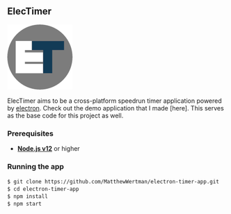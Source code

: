 ## ElecTimer

![alt text](electimer-150x150.png "ElecTimer Logo")

ElecTimer aims to be a cross-platform speedrun timer application powered by [electron](https://www.electronjs.org).
Check out the demo application that I made [here]. This serves as the base code for this project as well.

### Prerequisites
* **[Node.js v12](https://nodejs.org/en/download/)** or higher

### Running the app
```bash
$ git clone https://github.com/MatthewWertman/electron-timer-app.git
$ cd electron-timer-app
$ npm install
$ npm start
```
